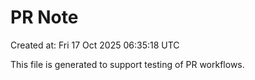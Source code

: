 # PR Note

Created at: Fri 17 Oct 2025 06:35:18 UTC

This file is generated to support testing of PR workflows.
